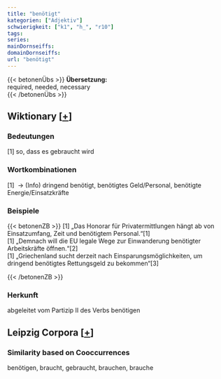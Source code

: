 ```yaml
---
title: "benötigt"
kategorien: ["Adjektiv"]
schwierigkeit: ["k1", "h_", "r10"]
tags:
series:
mainDornseiffs:
domainDornseiffs:
url: "benötigt"
---
```


{{< betonenÜbs >}}
**Übersetzung:**  
required, needed, necessary  
{{< /betonenÜbs >}}

## Wiktionary [[+](https://de.wiktionary.org/wiki/benötigt)]

### Bedeutungen
[1] so, dass es gebraucht wird  

### Wortkombinationen
[1]  -> (Info) dringend benötigt, benötigtes Geld/Personal, benötigte Energie/Einsatzkräfte  

### Beispiele
{{< betonenZB >}}
[1] „Das Honorar für Privatermittlungen hängt ab von Einsatzumfang, Zeit und benötigtem Personal.“[1]  
[1] „Demnach will die EU legale Wege zur Einwanderung benötigter Arbeitskräfte öffnen.“[2]  
[1] „Griechenland sucht derzeit nach Einsparungsmöglichkeiten, um dringend benötigtes Rettungsgeld zu bekommen“[3]  

{{< /betonenZB >}}
### Herkunft
abgeleitet vom Partizip II des Verbs benötigen  


## Leipzig Corpora [[+](https://corpora.uni-leipzig.de/en/res?word=benötigt&corpusId=deu_newscrawl-public_2018)]


### Similarity based on Cooccurrences
benötigen, braucht, gebraucht, brauchen, brauche

